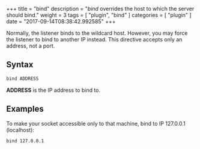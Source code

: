 +++
title = "bind"
description = "*bind* overrides the host to which the server should bind."
weight = 3
tags = [ "plugin", "bind" ]
categories = [ "plugin" ]
date = "2017-09-14T08:38:42.992585"
+++

Normally, the listener binds to the wildcard host. However, you may force the listener to bind to
another IP instead. This directive accepts only an address, not a port.

## Syntax

~~~ txt
bind ADDRESS
~~~

**ADDRESS** is the IP address to bind to.

## Examples

To make your socket accessible only to that machine, bind to IP 127.0.0.1 (localhost):

~~~ txt
bind 127.0.0.1
~~~
